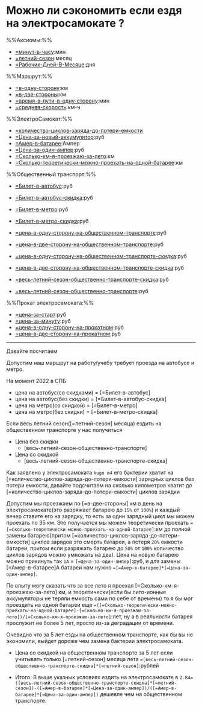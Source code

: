 # Можно ли сэкономить если ездя на электросамокате ?

%%Аксиомы:%%

- [=минут-в-часу](60):мин
- [=летний-сезон](5):месяц
- [=Рабочих-Дней-В-Месяце](24):дня

%%Маршрут:%%

- [=в-одну-сторону](10):км
- [=в-две-стороны](`=[=в-одну-сторону]*2`):км
- [=время-в-пути-в-одну-сторону](30):мин
- [=средняя-скорость](`20=([=в-одну-сторону]/[=время-в-пути-в-одну-сторону])*[=минут-в-часу]`):км-ч

%%ЭлектроСамокат:%%

- [=количество-циклов-заряда-до-потери-емкости](800)
- [=Цена-за-новый-аккумулятор](20_000):руб
- [=Амер-в-батарее](18):Ампер
- [=Цена-за-один-ампер](1000):руб
- [=Сколько-км-я-проезжаю-за-лето](1000):км
- [=Сколько-теоретически-можно-проехать-на-одной-батарее](`=[=количество-циклов-заряда-до-потери-емкости]*[=в-две-стороны]`):км

%%Общественный транспорт:%%

- [=Билет-в-автобус](60):руб
- [=Билет-в-автобус-скидка](31):руб
- [=Билет-в-метро](65):руб
- [=Билет-в-метро-скидка](41):руб

- [=цена-в-одну-сторону-на-общественном-транспорте](`=[=Билет-в-автобус]+[=Билет-в-метро]`):руб
- [=цена-в-две-сторону-на-общественном-транспорте](`=[=цена-в-одну-сторону-на-общественном-транспорте]*2`):руб
- [=цена-в-одну-сторону-на-общественном-транспорте-скидка](`=[=Билет-в-автобус-скидка]+[=Билет-в-метро-скидка]`):руб
- [=цена-в-две-сторону-на-общественном-транспорте-скидка](`=[=цена-в-одну-сторону-на-общественном-транспорте-скидка]*2`):руб

- [=весь-летний-сезон-общественно-транспорте-скидка](`17280=([=цена-в-две-сторону-на-общественном-транспорте-скидка]*[=Рабочих-Дней-В-Месяце])*[=летний-сезон]`):руб
- [=весь-летний-сезон-общественно-транспорте](`30000=([=цена-в-две-сторону-на-общественном-транспорте]*[=Рабочих-Дней-В-Месяце])*[=летний-сезон]`):руб

%%Прокат электросамоката:%%

- [=цена-за-старт](50):руб
- [=цена-за-минуту](5):руб
- [=цена-в-одну-сторону-на-прокатном](`=([=время-в-пути-в-одну-сторону]*[=цена-за-минуту])+[=цена-за-старт]`):руб
- [=цена-в-две-сторону-на-прокатном](`=[=цена-в-одну-сторону-на-прокатном]*2`):руб

---

Давайте посчитаем

Допустим наш маршрут на работу/учебу требует проезда на автобусе и метро.

На момент 2022 в СПБ

- цена на автобус(со скидками) = [=Билет-в-автобус]
- цена на автобус(без скидки) = [=Билет-в-автобус-скидка]
- цена на метро(со скидкой) = [=Билет-в-метро]
- цена на метро(без скидки) = [=Билет-в-метро-скидка]

Если весь летний сезон([=летний-сезон] месяца) ездить на общественном транспорте
у нас получиться

- Цена без скидки
    - [весь-летний-сезон-общественно-транспорте]
- Цена со скидкой
    - [весь-летний-сезон-общественно-транспорте-скидка]

Как заявлено у электросамоката `kugo m4` его бактерии хватит
на [=количество-циклов-заряда-до-потери-емкости] зарядных циклов без потери
емкости, давайте подсчитаем на сколько километров хватит до
[=количество-циклов-заряда-до-потери-емкости] циклов зарядки

Допустим мы проезжаем по [=в-две-стороны] км в день на электросамокате(это
разряжает батарею до `15%` от `100%`) и каждый вечер ставите его на зарядку, то
есть за один зарядный цикл мы можем проехать по 35 км. Это получается мы можем
теоретически проехать
`=[=Сколько-теоретически-можно-проехать-на-одной-батарее]`:км до полной
замены батарею(притом [=количество-циклов-заряда-до-потери-емкости]
циклов зарядов это смерть батареи, а потеря `20%`
емкости батареи, притом если разряжать батарею до `50%` от `100%` количество
циклов зарядов можно умножать на два). Цена на новую батарею можно прикинуть так
`1A` = `[=Цена-за-один-ампер]`:руб, и для замены [=Амер-в-батарее]A батареи нам
нужно `=[=Амер-в-батарее]*[=Цена-за-один-ампер]`.

По опыту могу сказать что за все лето я проехал [=Сколько-км-я-проезжаю-за-лето]
км, и теоретически(если бы лито-ионные аккумуляторы не теряли емкость сами по
себе от времени) то я бы мог проездить на одной батареи
еще `=([=Сколько-теоретически-можно-проехать-на-одной-батарее]-[=Сколько-км-я-проезжаю-за-лето])/[=Сколько-км-я-проезжаю-за-лето]`:лет, ну а в реальности батарея прослужит не более 5 лет, просто из-за
деградации от времени.

Очевидно что за 5 лет езды на общественном транспорте, как бы вы не экономили,
выйдет дороже чем замена бактерии электросамоката.

- Цена со скидкой на общественном транспорте за 5 лет если учитывать
  только [=летний-сезон]
  месяца
  лета `=[весь-летний-сезон-общественно-транспорте-скидка]*[=летний-сезон]`:рублей


- Итого: В выше указных условиях ездить на электросамокате в
  `2.84=([весь-летний-сезон-общественно-транспорте-скидка]*[=летний-сезон])-([=Амер-в-батарее]*[=Цена-за-один-ампер])/([=Амер-в-батарее]*[=Цена-за-один-ампер])`
  дешевле чем на общественном транспорте.